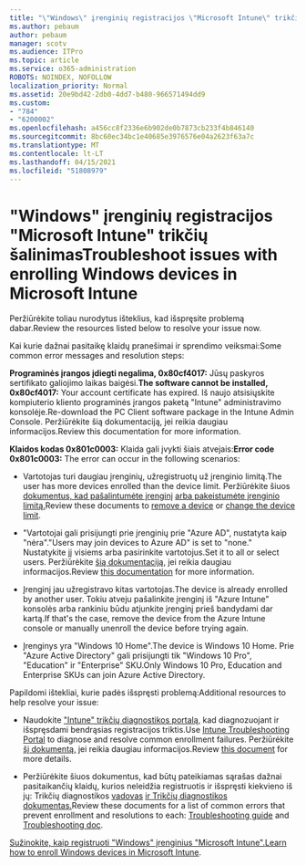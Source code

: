 ```yaml
---
title: "\"Windows\" įrenginių registracijos \"Microsoft Intune\" trikčių šalinimas"
ms.author: pebaum
author: pebaum
manager: scotv
ms.audience: ITPro
ms.topic: article
ms.service: o365-administration
ROBOTS: NOINDEX, NOFOLLOW
localization_priority: Normal
ms.assetid: 20e9bd42-2db0-4dd7-b480-966571494dd9
ms.custom:
- "784"
- "6200002"
ms.openlocfilehash: a456cc8f2336e6b902de0b7873cb233f4b846140
ms.sourcegitcommit: 8bc60ec34bc1e40685e3976576e04a2623f63a7c
ms.translationtype: MT
ms.contentlocale: lt-LT
ms.lasthandoff: 04/15/2021
ms.locfileid: "51808979"
---
```

# <a name="troubleshoot-issues-with-enrolling-windows-devices-in-microsoft-intune"></a><span data-ttu-id="24464-102">"Windows" įrenginių registracijos "Microsoft Intune" trikčių šalinimas</span><span class="sxs-lookup"><span data-stu-id="24464-102">Troubleshoot issues with enrolling Windows devices in Microsoft Intune</span></span>

<span data-ttu-id="24464-103">Peržiūrėkite toliau nurodytus išteklius, kad išspręsite problemą dabar.</span><span class="sxs-lookup"><span data-stu-id="24464-103">Review the resources listed below to resolve your issue now.</span></span>
  
<span data-ttu-id="24464-104">Kai kurie dažnai pasitaikę klaidų pranešimai ir sprendimo veiksmai:</span><span class="sxs-lookup"><span data-stu-id="24464-104">Some common error messages and resolution steps:</span></span>
  
 <span data-ttu-id="24464-105">**Programinės įrangos įdiegti negalima, 0x80cf4017:** Jūsų paskyros sertifikato galiojimo laikas baigėsi.</span><span class="sxs-lookup"><span data-stu-id="24464-105">**The software cannot be installed, 0x80cf4017:** Your account certificate has expired.</span></span> <span data-ttu-id="24464-106">Iš naujo atsisiųskite kompiuterio kliento programinės įrangos paketą "Intune" administravimo konsolėje.</span><span class="sxs-lookup"><span data-stu-id="24464-106">Re-download the PC Client software package in the Intune Admin Console.</span></span> <span data-ttu-id="24464-107">Peržiūrėkite šią dokumentaciją, jei reikia daugiau informacijos.</span><span class="sxs-lookup"><span data-stu-id="24464-107">Review this documentation for more information.</span></span>
  
 <span data-ttu-id="24464-108">**Klaidos kodas 0x801c0003:** Klaida gali įvykti šiais atvejais:</span><span class="sxs-lookup"><span data-stu-id="24464-108">**Error code 0x801c0003:** The error can occur in the following scenarios:</span></span>
  
-  <span data-ttu-id="24464-109">Vartotojas turi daugiau įrenginių, užregistruotų už įrenginio limitą.</span><span class="sxs-lookup"><span data-stu-id="24464-109">The user has more devices enrolled than the device limit.</span></span> <span data-ttu-id="24464-110">Peržiūrėkite šiuos [dokumentus, kad pašalintumėte įrenginį](https://docs.microsoft.com/intune/devices-wipe) [arba pakeistumėte įrenginio limitą.](https://docs.microsoft.com/intune/enrollment-restrictions-set#set-device-limit-restrictions)</span><span class="sxs-lookup"><span data-stu-id="24464-110">Review these documents to [remove a device](https://docs.microsoft.com/intune/devices-wipe) or [change the device limit](https://docs.microsoft.com/intune/enrollment-restrictions-set#set-device-limit-restrictions).</span></span>

-  <span data-ttu-id="24464-111">"Vartotojai gali prisijungti prie įrenginių prie "Azure AD", nustatyta kaip "nėra".</span><span class="sxs-lookup"><span data-stu-id="24464-111">"Users may join devices to Azure AD" is set to "none."</span></span> <span data-ttu-id="24464-112">Nustatykite jį visiems arba pasirinkite vartotojus.</span><span class="sxs-lookup"><span data-stu-id="24464-112">Set it to all or select users.</span></span> <span data-ttu-id="24464-113">Peržiūrėkite [šią dokumentaciją,](https://docs.microsoft.com/azure/active-directory/device-management-azure-portal#configure-device-settings) jei reikia daugiau informacijos.</span><span class="sxs-lookup"><span data-stu-id="24464-113">Review [this documentation](https://docs.microsoft.com/azure/active-directory/device-management-azure-portal#configure-device-settings) for more information.</span></span>

-  <span data-ttu-id="24464-114">Įrenginį jau užregistravo kitas vartotojas.</span><span class="sxs-lookup"><span data-stu-id="24464-114">The device is already enrolled by another user.</span></span> <span data-ttu-id="24464-115">Tokiu atveju pašalinkite įrenginį iš "Azure Intune" konsolės arba rankiniu būdu atjunkite įrenginį prieš bandydami dar kartą.</span><span class="sxs-lookup"><span data-stu-id="24464-115">If that's the case, remove the device from the Azure Intune console or manually unenroll the device before trying again.</span></span>

-  <span data-ttu-id="24464-116">Įrenginys yra "Windows 10 Home".</span><span class="sxs-lookup"><span data-stu-id="24464-116">The device is Windows 10 Home.</span></span> <span data-ttu-id="24464-117">Prie "Azure Active Directory" gali prisijungti tik "Windows 10 Pro", "Education" ir "Enterprise" SKU.</span><span class="sxs-lookup"><span data-stu-id="24464-117">Only Windows 10 Pro, Education and Enterprise SKUs can join Azure Active Directory.</span></span>

<span data-ttu-id="24464-118">Papildomi ištekliai, kurie padės išspręsti problemą:</span><span class="sxs-lookup"><span data-stu-id="24464-118">Additional resources to help resolve your issue:</span></span>
  
-  <span data-ttu-id="24464-119">Naudokite ["Intune" trikčių diagnostikos portalą,](https://devicemanagement.microsoft.com/#blade/Microsoft_Intune_DeviceSettings/TroubleshootBlade) kad diagnozuojant ir išspręsdami bendrąsias registracijos triktis.</span><span class="sxs-lookup"><span data-stu-id="24464-119">Use [Intune Troubleshooting Portal](https://devicemanagement.microsoft.com/#blade/Microsoft_Intune_DeviceSettings/TroubleshootBlade) to diagnose and resolve common enrollment failures.</span></span> <span data-ttu-id="24464-120">Peržiūrėkite [šį dokumentą,](https://docs.microsoft.com/intune/help-desk-operators) jei reikia daugiau informacijos.</span><span class="sxs-lookup"><span data-stu-id="24464-120">Review [this document](https://docs.microsoft.com/intune/help-desk-operators) for more details.</span></span>

-  <span data-ttu-id="24464-121">Peržiūrėkite šiuos dokumentus, kad būtų pateikiamas sąrašas dažnai pasitaikančių klaidų, kurios neleidžia registruotis ir išspręsti kiekvieno iš jų: Trikčių diagnostikos [vadovas](https://support.microsoft.com/help/4089533/troubleshooting-windows-device-enrollment-problems-in-microsoft-intune) [ir Trikčių diagnostikos dokumentas.](https://docs.microsoft.com/troubleshoot/mem/intune/troubleshoot-device-enrollment-in-intune)</span><span class="sxs-lookup"><span data-stu-id="24464-121">Review these documents for a list of common errors that prevent enrollment and resolutions to each: [Troubleshooting guide](https://support.microsoft.com/help/4089533/troubleshooting-windows-device-enrollment-problems-in-microsoft-intune) and [Troubleshooting doc](https://docs.microsoft.com/troubleshoot/mem/intune/troubleshoot-device-enrollment-in-intune).</span></span>

<span data-ttu-id="24464-122">[Sužinokite, kaip registruoti "Windows" įrenginius "Microsoft Intune".](https://docs.microsoft.com/intune/windows-enroll)</span><span class="sxs-lookup"><span data-stu-id="24464-122">[Learn how to enroll Windows devices in Microsoft Intune](https://docs.microsoft.com/intune/windows-enroll).</span></span>
